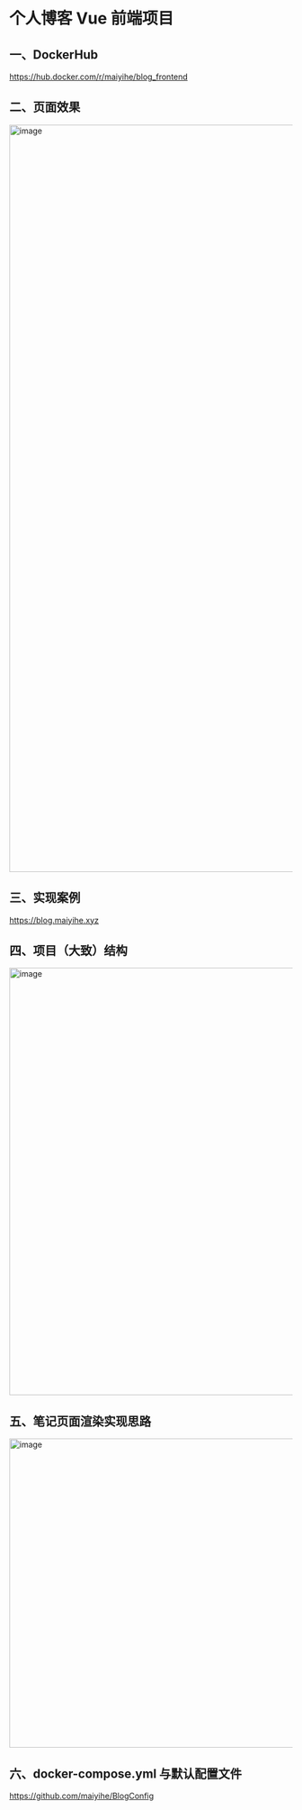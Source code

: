 # 个人博客 Vue 前端项目

## 一、DockerHub
https://hub.docker.com/r/maiyihe/blog_frontend

## 二、页面效果
<img width="2006" height="1327" alt="image" src="https://github.com/user-attachments/assets/7fe22338-ba63-46e0-b957-8bee30577c8a" />

## 三、实现案例
https://blog.maiyihe.xyz

## 四、项目（大致）结构
<img width="1722" height="759" alt="image" src="https://github.com/user-attachments/assets/ce23c593-dc50-4ed5-ab4b-288a784add63" />

## 五、笔记页面渲染实现思路
<img width="1175" height="549" alt="image" src="https://github.com/user-attachments/assets/f3467784-a3f2-4298-8022-0df2197a8d3f" />

## 六、docker-compose.yml 与默认配置文件
https://github.com/maiyihe/BlogConfig
